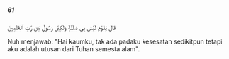 ##### 61

<span class="ayah">قَالَ يَٰقَوْمِ لَيْسَ بِى ضَلَٰلَةٌۭ وَلَٰكِنِّى رَسُولٌۭ مِّن رَّبِّ ٱلْعَٰلَمِينَ</span>

<span class="ayah_translation">Nuh menjawab: "Hai kaumku, tak ada padaku kesesatan sedikitpun tetapi aku adalah utusan dari Tuhan semesta alam".</span>
